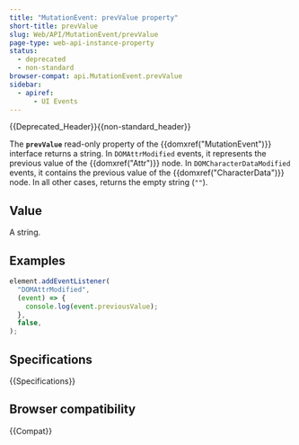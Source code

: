 ```yaml
---
title: "MutationEvent: prevValue property"
short-title: prevValue
slug: Web/API/MutationEvent/prevValue
page-type: web-api-instance-property
status:
  - deprecated
  - non-standard
browser-compat: api.MutationEvent.prevValue
sidebar:
  - apiref:
      - UI Events
---
```


{{Deprecated_Header}}{{non-standard_header}}

The **`prevValue`** read-only property of the {{domxref("MutationEvent")}} interface returns a string. In `DOMAttrModified` events, it represents the previous value of the {{domxref("Attr")}} node. In `DOMCharacterDataModified` events, it contains the previous value of the {{domxref("CharacterData")}} node. In all other cases, returns the empty string (`""`).

## Value

A string.

## Examples

```js
element.addEventListener(
  "DOMAttrModified",
  (event) => {
    console.log(event.previousValue);
  },
  false,
);
```

## Specifications

{{Specifications}}

## Browser compatibility

{{Compat}}
